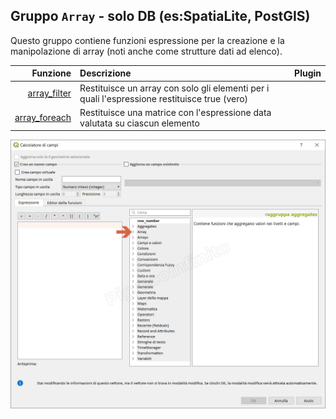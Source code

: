 ## Gruppo `Array` - solo DB (es:SpatiaLite, PostGIS)

Questo gruppo contiene funzioni espressione per la creazione e la manipolazione di array (noti anche come strutture dati ad elenco). 

| Funzione  | Descrizione|Plugin
|----------:|:-----------|--------
|[array_filter](funzioni/array_filter.md)|Restituisce un array con solo gli elementi per i quali l'espressione restituisce true (vero)
|[array_foreach](funzioni/array_foreach.md)|Restituisce una matrice con l'espressione data valutata su ciascun elemento


![](/img/array/neo_gruppo.png)

